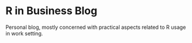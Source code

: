 # R in Business Blog

Personal blog, mostly concerned with practical aspects related to R usage in work setting.
